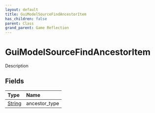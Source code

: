 ```yaml
---
layout: default
title: GuiModelSourceFindAncestorItem
has_children: false
parent: Class
grand_parent: Game Reflection
---
```

# GuiModelSourceFindAncestorItem
Description 

## Fields

| Type | Name |
|:----------|:--------------|
| [String](/riftbreaker-wiki/docs/game-reflection/components/string/) | ancestor_type |

